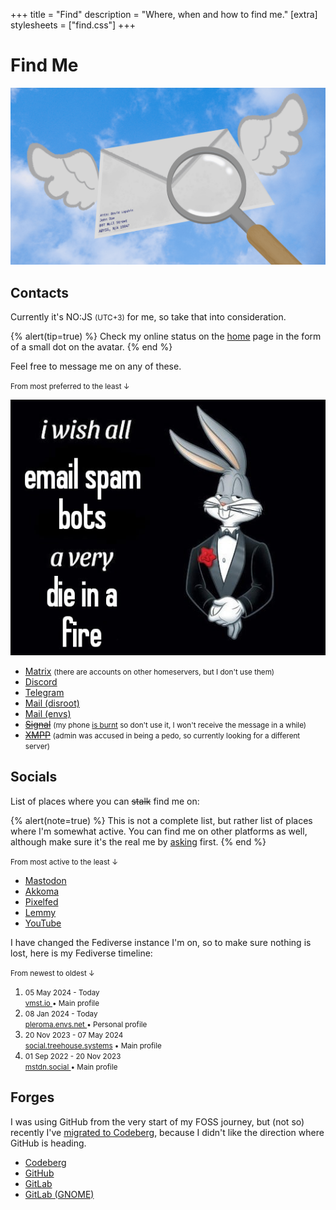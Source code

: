+++
title = "Find"
description = "Where, when and how to find me."
[extra]
stylesheets = ["find.css"]
+++

# Find Me

<picture>
  <source srcset="envelope-d.png" media="(prefers-color-scheme: dark)" />
  <img class="no-hover" src="envelope-l.png" alt="envelope" />
</picture>

## Contacts

Currently it's <time><span id="clock"><noscript>NO:JS</noscript></span></time> <small>(UTC+3)</small> for me, so take that into consideration.

{% alert(tip=true) %}
Check my online status on the [home](@/_index.md) page in the form of a small dot on the avatar.
{% end %}

Feel free to message me on any of these.

<small>From most preferred to the least ↓</small>

![die in a fire](die-in-a-fire.jpg#end)

- [Matrix](https://matrix.to/#/@daudix:envs.net) <small>(there are accounts on other homeservers, but I don't use them)</small>
- [Discord](https://discord.com/users/650757995378114581)
- [Telegram](https://t.me/ddaudix)
- [Mail (disroot)](mailto:daudix@disroot.org)
- [Mail (envs)](mailto:daudix@envs.net)
- ~~[Signal](https://signal.me/#eu/0KKOAPEjDPbNVKFfWbNu9AHZE2od2quKOO5NxLmFqf/xA9940S5JKZbOhTwoa2wP)~~ <small>(my phone [is burnt](https://xdaforums.com/t/fix-pixel-3-qusb_bulk_cid-xxxx_sn-xxxxxxxx.4205331/) so don't use it, I won't receive the message in a while)</small>
- ~~[XMPP](xmpp:daudix@nixnet.services)~~ <small>(admin was accused in being a pedo, so currently looking for a different server)</small>

## Socials

List of places where you can ~~stalk~~ find me on:

{% alert(note=true) %}
This is not a complete list, but rather list of places where I'm somewhat active. You can find me on other platforms as well, although make sure it's the real me by [asking](#contacts) first.
{% end %}

<small>From most active to the least ↓</small>

- [Mastodon](https://social.treehouse.systems/@daudix)
- [Akkoma](https://pleroma.envs.net/daudix)
- [Pixelfed](https://pixelfed.social/Daudix)
- [Lemmy](https://lemmy.zip/u/daudix)
- [YouTube](https://www.youtube.com/@ddaudix)

I have changed the Fediverse instance I'm on, so to make sure nothing is lost, here is my Fediverse timeline:

<small>From newest to oldest ↓</small>
<ol id="timeline">
  <li><small>05 May 2024 - Today      <br><a href="https://vmst.io/@daudix">                 vmst.io                 </a> • <span>Main profile    </span></small></li>
  <li><small>08 Jan 2024 - Today      <br><a href="https://pleroma.envs.net/daudix">         pleroma.envs.net        </a> • <span>Personal profile</span></small></li>
  <li><small>20 Nov 2023 - 07 May 2024<br><a href="https://social.treehouse.systems/@daudix">social.treehouse.systems</a> • <span>Main profile    </span></small></li>
  <li><small>01 Sep 2022 - 20 Nov 2023<br><a href="https://mstdn.social/@Daudix">            mstdn.social            </a> • <span>Main profile    </span></small></li>
</ol>

## Forges

I was using GitHub from the very start of my FOSS journey, but (not so) recently I've [migrated to Codeberg](@/blog/2023-07-15-migration-from-github-to-codeberg/index.md), because I didn't like the direction where GitHub is heading.

- [Codeberg](https://codeberg.org/daudix)
- [GitHub](https://github.com/daudix)
- [GitLab](https://gitlab.com/daudix)
- [GitLab (GNOME)](https://gitlab.gnome.org/daudix)

<script>
  function updateClock() {
    const options = {
      // No, I'm not in Moscow, just so happens the timezone is the same there
      timeZone: "Europe/Moscow",
      hour: "2-digit",
      minute: "2-digit",
      hour12: false,
    };
    const now = new Date().toLocaleString("en-US", options);
    const clockElement = document.getElementById("clock");
    clockElement.textContent = now;
  }

  updateClock();
  setInterval(updateClock, 1000);
</script>
